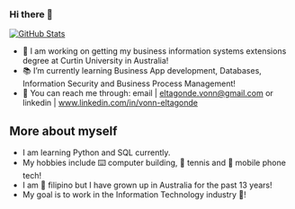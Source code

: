 ### Hi there 👋

[![GitHub Stats](https://github-readme-stats.vercel.app/api?username=velta360)](https://github.com/velta360)

- 🔬 I am working on getting my business information systems extensions degree at Curtin University in Australia!
- 📚 I’m currently learning Business App development, Databases, Information Security and Business Process Management!
- 📨 You can reach me through: email | eltagonde.vonn@gmail.com or linkedin | www.linkedin.com/in/vonn-eltagonde

## More about myself
- I am learning Python and SQL currently.
- My hobbies include ⌨️ computer building, 🎾 tennis and 📱 mobile phone tech!
- I am 🛫 filipino but I have grown up in Australia for the past 13 years!
- My goal is to work in the Information Technology industry 🤳!

<!--
**velta360/velta360** is a ✨ _special_ ✨ repository because its `README.md` (this file) appears on your GitHub profile.


